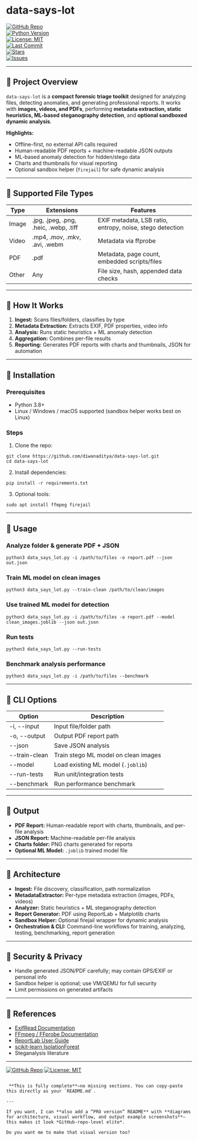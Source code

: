 # data-says-lot

[![GitHub Repo](https://img.shields.io/badge/github-diwanaditya/data-says-lot-blue)](https://github.com/diwanaditya/data-says-alot)  
[![Python Version](https://img.shields.io/badge/python-3.8%2B-blue)](https://www.python.org/)  
[![License: MIT](https://img.shields.io/badge/license-MIT-green.svg)](./LICENSE)  
[![Last Commit](https://img.shields.io/github/last-commit/diwanaditya/data-says-lot)](https://github.com/diwanaditya/data-says-alot/commits/main)  
[![Stars](https://img.shields.io/github/stars/diwanaditya/data-says-lot)](https://github.com/diwanaditya/data-says-alot/stargazers)  
[![Issues](https://img.shields.io/github/issues/diwanaditya/data-says-lot)](https://github.com/diwanaditya/data-says-alot/issues)  

---

## 🔹 Project Overview

`data-says-lot` is a **compact forensic triage toolkit** designed for analyzing files, detecting anomalies, and generating professional reports. It works with **images, videos, and PDFs**, performing **metadata extraction, static heuristics, ML-based steganography detection**, and **optional sandboxed dynamic analysis**.

**Highlights:**

- Offline-first, no external API calls required  
- Human-readable PDF reports + machine-readable JSON outputs  
- ML-based anomaly detection for hidden/stego data  
- Charts and thumbnails for visual reporting  
- Optional sandbox helper (`firejail`) for safe dynamic analysis  

---

## 🔹 Supported File Types

| Type    | Extensions           | Features |
|---------|--------------------|----------|
| Image   | .jpg, .jpeg, .png, .heic, .webp, .tiff | EXIF metadata, LSB ratio, entropy, noise, stego detection |
| Video   | .mp4, .mov, .mkv, .avi, .webm | Metadata via ffprobe |
| PDF     | .pdf               | Metadata, page count, embedded scripts/files |
| Other   | Any                 | File size, hash, appended data checks |

---

## 🔹 How It Works

1. **Ingest:** Scans files/folders, classifies by type  
2. **Metadata Extraction:** Extracts EXIF, PDF properties, video info  
3. **Analysis:** Runs static heuristics + ML anomaly detection  
4. **Aggregation:** Combines per-file results  
5. **Reporting:** Generates PDF reports with charts and thumbnails, JSON for automation  

---

## 🔹 Installation

### Prerequisites

- Python 3.8+  
- Linux / Windows / macOS supported (sandbox helper works best on Linux)

### Steps

1. Clone the repo:

```
git clone https://github.com/diwanaditya/data-says-lot.git
cd data-says-lot

```

2. Install dependencies:

```
pip install -r requirements.txt
```

3. Optional tools:

```
sudo apt install ffmpeg firejail
```

---

## 🔹 Usage

### Analyze folder & generate PDF + JSON

```
python3 data_says_lot.py -i /path/to/files -o report.pdf --json out.json
```

### Train ML model on clean images

```
python3 data_says_lot.py --train-clean /path/to/clean/images
```

### Use trained ML model for detection

```
python3 data_says_lot.py -i /path/to/files -o report.pdf --model clean_images.joblib --json out.json
```

### Run tests

```
python3 data_says_lot.py --run-tests
```

### Benchmark analysis performance

```
python3 data_says_lot.py -i /path/to/files --benchmark
```

---

## 🔹 CLI Options

| Option        | Description                          |
| ------------- | ------------------------------------ |
| -i, --input   | Input file/folder path               |
| -o, --output  | Output PDF report path               |
| --json        | Save JSON analysis                   |
| --train-clean | Train stego ML model on clean images |
| --model       | Load existing ML model (`.joblib`)   |
| --run-tests   | Run unit/integration tests           |
| --benchmark   | Run performance benchmark            |

---

## 🔹 Output

* **PDF Report:** Human-readable report with charts, thumbnails, and per-file analysis
* **JSON Report:** Machine-readable per-file analysis
* **Charts folder:** PNG charts generated for reports
* **Optional ML Model:** `.joblib` trained model file

---

## 🔹 Architecture

* **Ingest:** File discovery, classification, path normalization
* **MetadataExtractor:** Per-type metadata extraction (images, PDFs, videos)
* **Analyzer:** Static heuristics + ML steganography detection
* **Report Generator:** PDF using ReportLab + Matplotlib charts
* **Sandbox Helper:** Optional firejail wrapper for dynamic analysis
* **Orchestration & CLI:** Command-line workflows for training, analyzing, testing, benchmarking, report generation

---

## 🔹 Security & Privacy

* Handle generated JSON/PDF carefully; may contain GPS/EXIF or personal info
* Sandbox helper is optional; use VM/QEMU for full security
* Limit permissions on generated artifacts

---

## 🔹 References

* [ExifRead Documentation](https://pypi.org/project/ExifRead/)
* [FFmpeg / FFprobe Documentation](https://ffmpeg.org/)
* [ReportLab User Guide](https://www.reportlab.com/docs/reportlab-userguide.pdf)
* [scikit-learn IsolationForest](https://scikit-learn.org/stable/modules/generated/sklearn.ensemble.IsolationForest.html)
* Steganalysis literature

---

[![GitHub Repo](https://img.shields.io/badge/github-diwanaditya/data-says-lot-blue)](https://github.com/diwanaditya/data-says-lot)
[![License: MIT](https://img.shields.io/badge/license-MIT-green.svg)](./LICENSE)

```

 **This is fully complete**—no missing sections. You can copy-paste this directly as your `README.md`.  

---

If you want, I can **also add a “PRO version” README** with **diagrams for architecture, visual workflow, and output example screenshots**—this makes it look *GitHub-repo-level elite*.  

Do you want me to make that visual version too?
```
